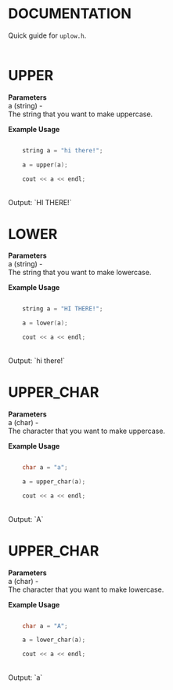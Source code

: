 # DOCUMENTATION <h><h/>

Quick guide for `uplow.h`. <br> <br>

# UPPER <h><h/>

<b> Parameters </b> <br>
    a (string) - <br>
    The string that you want to make uppercase.

<b> Example Usage </b>

```cpp

    string a = "hi there!";

    a = upper(a);

    cout << a << endl;
```
<br>
Output: `HI THERE!`

# LOWER <h><h/>

<b> Parameters </b> <br>
    a (string) - <br>
    The string that you want to make lowercase.

<b> Example Usage </b>

```cpp

    string a = "HI THERE!";

    a = lower(a);

    cout << a << endl;
```
<br>
Output: `hi there!`

# UPPER_CHAR <h><h/>

<b> Parameters </b> <br>
    a (char) - <br>
    The character that you want to make uppercase.

<b> Example Usage </b>

```cpp

    char a = "a";

    a = upper_char(a);

    cout << a << endl;
```
<br>
Output: `A`

# UPPER_CHAR <h><h/>

<b> Parameters </b> <br>
    a (char) - <br>
    The character that you want to make lowercase.

<b> Example Usage </b>

```cpp

    char a = "A";

    a = lower_char(a);

    cout << a << endl;
```
<br>
Output: `a`